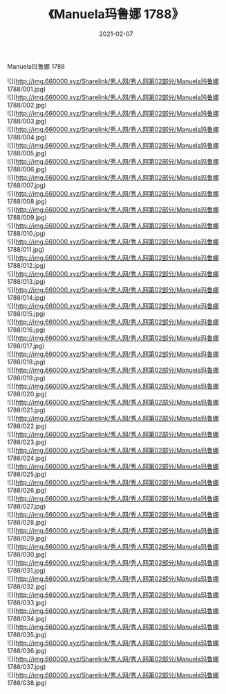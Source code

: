 ﻿---
layout: post
title:  《Manuela玛鲁娜 1788》
date:   2021-02-07
img: http://img.660000.xyz/Sharelink/秀人网/秀人网第02部分/Manuela玛鲁娜 1788/000.jpg
categories: [美女, 清纯, 唯美]
---

Manuela玛鲁娜 1788

  ![](http://img.660000.xyz/Sharelink/秀人网/秀人网第02部分/Manuela玛鲁娜 1788/001.jpg) <br> ![](http://img.660000.xyz/Sharelink/秀人网/秀人网第02部分/Manuela玛鲁娜 1788/002.jpg) <br> ![](http://img.660000.xyz/Sharelink/秀人网/秀人网第02部分/Manuela玛鲁娜 1788/003.jpg) <br> ![](http://img.660000.xyz/Sharelink/秀人网/秀人网第02部分/Manuela玛鲁娜 1788/004.jpg) <br> ![](http://img.660000.xyz/Sharelink/秀人网/秀人网第02部分/Manuela玛鲁娜 1788/005.jpg) <br> ![](http://img.660000.xyz/Sharelink/秀人网/秀人网第02部分/Manuela玛鲁娜 1788/006.jpg) <br> ![](http://img.660000.xyz/Sharelink/秀人网/秀人网第02部分/Manuela玛鲁娜 1788/007.jpg) <br> ![](http://img.660000.xyz/Sharelink/秀人网/秀人网第02部分/Manuela玛鲁娜 1788/008.jpg) <br> ![](http://img.660000.xyz/Sharelink/秀人网/秀人网第02部分/Manuela玛鲁娜 1788/009.jpg) <br> ![](http://img.660000.xyz/Sharelink/秀人网/秀人网第02部分/Manuela玛鲁娜 1788/010.jpg) <br> ![](http://img.660000.xyz/Sharelink/秀人网/秀人网第02部分/Manuela玛鲁娜 1788/011.jpg) <br> ![](http://img.660000.xyz/Sharelink/秀人网/秀人网第02部分/Manuela玛鲁娜 1788/012.jpg) <br> ![](http://img.660000.xyz/Sharelink/秀人网/秀人网第02部分/Manuela玛鲁娜 1788/013.jpg) <br> ![](http://img.660000.xyz/Sharelink/秀人网/秀人网第02部分/Manuela玛鲁娜 1788/014.jpg) <br> ![](http://img.660000.xyz/Sharelink/秀人网/秀人网第02部分/Manuela玛鲁娜 1788/015.jpg) <br> ![](http://img.660000.xyz/Sharelink/秀人网/秀人网第02部分/Manuela玛鲁娜 1788/016.jpg) <br> ![](http://img.660000.xyz/Sharelink/秀人网/秀人网第02部分/Manuela玛鲁娜 1788/017.jpg) <br> ![](http://img.660000.xyz/Sharelink/秀人网/秀人网第02部分/Manuela玛鲁娜 1788/018.jpg) <br> ![](http://img.660000.xyz/Sharelink/秀人网/秀人网第02部分/Manuela玛鲁娜 1788/019.jpg) <br> ![](http://img.660000.xyz/Sharelink/秀人网/秀人网第02部分/Manuela玛鲁娜 1788/020.jpg) <br> ![](http://img.660000.xyz/Sharelink/秀人网/秀人网第02部分/Manuela玛鲁娜 1788/021.jpg) <br> ![](http://img.660000.xyz/Sharelink/秀人网/秀人网第02部分/Manuela玛鲁娜 1788/022.jpg) <br> ![](http://img.660000.xyz/Sharelink/秀人网/秀人网第02部分/Manuela玛鲁娜 1788/023.jpg) <br> ![](http://img.660000.xyz/Sharelink/秀人网/秀人网第02部分/Manuela玛鲁娜 1788/024.jpg) <br> ![](http://img.660000.xyz/Sharelink/秀人网/秀人网第02部分/Manuela玛鲁娜 1788/025.jpg) <br> ![](http://img.660000.xyz/Sharelink/秀人网/秀人网第02部分/Manuela玛鲁娜 1788/026.jpg) <br> ![](http://img.660000.xyz/Sharelink/秀人网/秀人网第02部分/Manuela玛鲁娜 1788/027.jpg) <br> ![](http://img.660000.xyz/Sharelink/秀人网/秀人网第02部分/Manuela玛鲁娜 1788/028.jpg) <br> ![](http://img.660000.xyz/Sharelink/秀人网/秀人网第02部分/Manuela玛鲁娜 1788/029.jpg) <br> ![](http://img.660000.xyz/Sharelink/秀人网/秀人网第02部分/Manuela玛鲁娜 1788/030.jpg) <br> ![](http://img.660000.xyz/Sharelink/秀人网/秀人网第02部分/Manuela玛鲁娜 1788/031.jpg) <br> ![](http://img.660000.xyz/Sharelink/秀人网/秀人网第02部分/Manuela玛鲁娜 1788/032.jpg) <br> ![](http://img.660000.xyz/Sharelink/秀人网/秀人网第02部分/Manuela玛鲁娜 1788/033.jpg) <br> ![](http://img.660000.xyz/Sharelink/秀人网/秀人网第02部分/Manuela玛鲁娜 1788/034.jpg) <br> ![](http://img.660000.xyz/Sharelink/秀人网/秀人网第02部分/Manuela玛鲁娜 1788/035.jpg) <br> ![](http://img.660000.xyz/Sharelink/秀人网/秀人网第02部分/Manuela玛鲁娜 1788/036.jpg) <br> ![](http://img.660000.xyz/Sharelink/秀人网/秀人网第02部分/Manuela玛鲁娜 1788/037.jpg) <br> ![](http://img.660000.xyz/Sharelink/秀人网/秀人网第02部分/Manuela玛鲁娜 1788/038.jpg) <br>